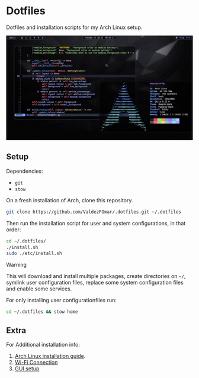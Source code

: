 # Dotfiles

Dotfiles and installation scripts for my Arch Linux setup.

![Desktop](./desktop_screenshot.png)

## Setup

Dependencies:

- `git`
- `stow`

On a fresh installation of Arch, clone this repository.

```sh
git clone https://github.com/ValdezFOmar/.dotfiles.git ~/.dotfiles
```

Then run the installation script for user and system configurations, in
that order:

```sh
cd ~/.dotfiles/
./install.sh
sudo ./etc/install.sh
```

> [!WARNING]
> This will download and install multiple packages, create directories
> on `~/`, symlink user configuration files, replace some system
> configuration files and enable some services.
>
> For only installing user configurationfiles run:
>
> ```bash
> cd ~/.dotfiles && stow home
> ```

## Extra

For Additional installation info:

1. [Arch Linux installation guide](home/notes/installation-guide.md).
2. [Wi-Fi Connection](home/notes/connect-wifi.md)
3. [GUI setup](home/notes/gui-config.md)
